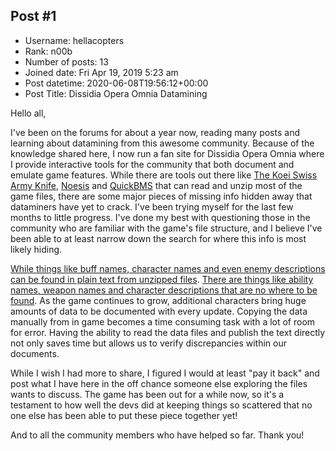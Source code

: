 ## Post #1
- Username: hellacopters
- Rank: n00b
- Number of posts: 13
- Joined date: Fri Apr 19, 2019 5:23 am
- Post datetime: 2020-06-08T19:56:12+00:00
- Post Title: Dissidia Opera Omnia Datamining

Hello all, 

I've been on the forums for about a year now, reading many posts and learning about datamining from this awesome community. Because of the knowledge shared here, I now run a fan site for Dissidia Opera Omnia where I provide interactive tools for the community that both document and emulate game features. While there are tools out there like [The Koei Swiss Army Knife](https://forum.xentax.com/viewtopic.php?f=10&t=21679), [Noesis](https://forum.xentax.com/viewtopic.php?f=16&t=21666) and [QuickBMS](https://aluigi.altervista.org/quickbms.htm) that can read and unzip most of the game files, there are some major pieces of missing info hidden away that dataminers have yet to crack. I've been trying myself for the last few months to little progress. I've done my best with questioning those in the community who are familiar with the game's file structure, and I believe I've been able to at least narrow down the search for where this info is most likely hiding.

[While things like buff names, character names and even enemy descriptions can be found in plain text from unzipped files](https://imgur.com/a/ZwLZTA7). [There are things like ability names, weapon names and character descriptions that are no where to be found](https://imgur.com/a/xlssngr). As the game continues to grow, additional characters bring huge amounts of data to be documented with every update. Copying the data manually from in game becomes a time consuming task with a lot of room for error. Having the ability to read the data files and publish the text directly not only saves time but allows us to verify discrepancies within our documents. 

While I wish I had more to share, I figured I would at least "pay it back" and post what I have here in the off chance someone else exploring the files wants to discuss. The game has been out for a while now, so it's a testament to how well the devs did at keeping things so scattered that no one else has been able to put these piece together yet! 

And to all the community members who have helped so far. Thank you!
